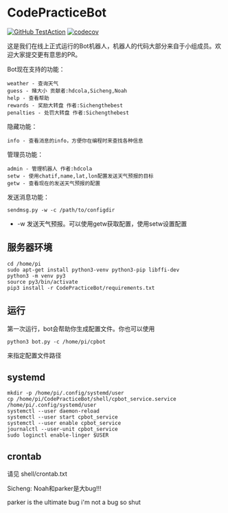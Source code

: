 # CodePracticeBot

[![GitHub TestAction](https://github.com/HDCodePractice/CodePracticeBot/workflows/GitHub%20Test/badge.svg)](https://github.com/HDCodePractice/CodePracticeBot/actions?query=workflow%3A%22GitHub+TestAction%22)
[![codecov](https://codecov.io/gh/HDCodePractice/CodePracticeBot/branch/master/graph/badge.svg?token=H9FQFHOSVZ)](https://codecov.io/gh/HDCodePractice/CodePracticeBot/)

这是我们在线上正式运行的Bot机器人，机器人的代码大部分来自于小组成员。欢迎大家提交更有意思的PR。

Bot现在支持的功能：

```
weather - 查询天气
guess - 赌大小 贡献者:hdcola,Sicheng,Noah
help - 查看帮助
rewards - 奖励大转盘 作者:Sichengthebest
penalties - 处罚大转盘 作者:Sichengthebest
```

隐藏功能：

```
info - 查看消息的info，方便你在编程时来查找各种信息
```

管理员功能：

```
admin - 管理机器人 作者:hdcola
setw - 使用chatif,name,lat,lon配置发送天气预报的目标
getw - 查看现在的发送天气预报的配置
```

发送消息功能：

```
sendmsg.py -w -c /path/to/configdir
```

* -w 发送天气预报。可以使用getw获取配置，使用setw设置配置


## 服务器环境

```
cd /home/pi
sudo apt-get install python3-venv python3-pip libffi-dev
python3 -m venv py3
source py3/bin/activate
pip3 install -r CodePracticeBot/requirements.txt
```

## 运行

第一次运行，bot会帮助你生成配置文件。你也可以使用

```
python3 bot.py -c /home/pi/cpbot
```

来指定配置文件路径


## systemd

```
mkdir -p /home/pi/.config/systemd/user
cp /home/pi/CodePracticeBot/shell/cpbot_service.service /home/pi/.config/systemd/user
systemctl --user daemon-reload
systemctl --user start cpbot_service
systemctl --user enable cpbot_service
journalctl --user-unit cpbot_service
sudo loginctl enable-linger $USER
```

## crontab

请见 shell/crontab.txt

Sicheng: Noah和parker是大bug!!!

parker is the ultimate bug
i'm not a bug
so shut